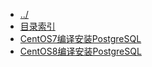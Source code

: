 
[@id]: _sidebar.md 
[@title]: installation
[@location]: docs/installation/_sidebar.md
[@author]: leity
[@date]: 2021-12-14

* [../](README.md)
* [目录索引](installation/README.md)
* [CentOS7编译安装PostgreSQL](installation/20211214-01.md)
* [CentOS8编译安装PostgreSQL](installation/20211216-01.md)
